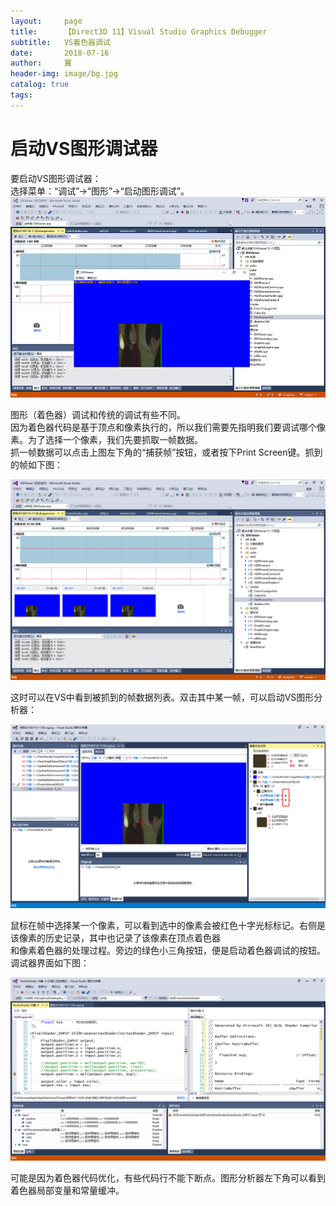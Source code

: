 ```yaml
---
layout:     page
title:      【Direct3D 11】Visual Studio Graphics Debugger 
subtitle:   VS着色器调试
date:       2018-07-16
author:     翼
header-img: image/bg.jpg
catalog: true
tags:
---
```


# 启动VS图形调试器
要启动VS图形调试器：  
选择菜单：“调试”->“图形”->“启动图形调试”。  
![图形调试器](https://raw.githubusercontent.com/ttyrion/ttyrion.github.io/master/image/direct3d/debug/launch-debugger.png)  

图形（着色器）调试和传统的调试有些不同。  
因为着色器代码是基于顶点和像素执行的，所以我们需要先指明我们要调试哪个像素。为了选择一个像素，我们先要抓取一帧数据。  
抓一帧数据可以点击上图左下角的“捕获帧”按钮，或者按下Print Screen键。抓到的帧如下图：  

![帧](https://raw.githubusercontent.com/ttyrion/ttyrion.github.io/master/image/direct3d/debug/frame.png)  

这时可以在VS中看到被抓到的帧数据列表。双击其中某一帧，可以启动VS图形分析器：  

![图形分析器](https://raw.githubusercontent.com/ttyrion/ttyrion.github.io/master/image/direct3d/debug/graphics_analyzer.png)  

鼠标在帧中选择某一个像素，可以看到选中的像素会被红色十字光标标记。右侧是该像素的历史记录，其中也记录了该像素在顶点着色器  
和像素着色器的处理过程。旁边的绿色小三角按钮，便是启动着色器调试的按钮。调试器界面如下图：  
 
![图形分析器](https://raw.githubusercontent.com/ttyrion/ttyrion.github.io/master/image/direct3d/debug/debug.png)  

可能是因为着色器代码优化，有些代码行不能下断点。图形分析器左下角可以看到着色器局部变量和常量缓冲。  


  
  
  
  


